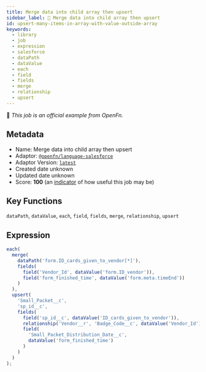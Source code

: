 ```yaml
---
title: Merge data into child array then upsert
sidebar_label: 📜 Merge data into child array then upsert
id: upsert-many-items-in-array-with-value-outside-array
keywords:
  - library
  - job
  - expression
  - salesforce
  - dataPath
  - dataValue
  - each
  - field
  - fields
  - merge
  - relationship
  - upsert
---
```


📜 <em>This job is an official example from OpenFn.</em>

## Metadata

- Name: Merge data into child array then upsert
- Adaptor: [`@openfn/language-salesforce`](https://www.github.com/openfn/language-salesforce)
- Adaptor Version: [`latest`](https://www.github.com/openfn/language-salesforce)
- Created date unknown
- Updated date unknown
- Score: <b>100</b> (an [indicator](/adaptors/library/#library-scores) of how useful this job may be)

## Key Functions

`dataPath`, `dataValue`, `each`, `field`, `fields`, `merge`, `relationship`, `upsert`

## Expression

```js
each(
  merge(
    dataPath('form.ID_cards_given_to_vendor[*]'),
    fields(
      field('Vendor_Id', dataValue('form.ID_vendor')),
      field('form_finished_time', dataValue('form.meta.timeEnd'))
    )
  ),
  upsert(
    'Small_Packet__c',
    'sp_id__c',
    fields(
      field('sp_id__c', dataValue('ID_cards_given_to_vendor')),
      relationship('Vendor__r', 'Badge_Code__c', dataValue('Vendor_Id')),
      field(
        'Small_Packet_Distribution_Date__c',
        dataValue('form_finished_time')
      )
    )
  )
);

```